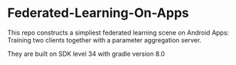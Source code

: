 # Federated-Learning-On-Apps
This repo constructs a simpliest federated learning scene on Android Apps: Training two clients together with a parameter aggregation server.

They are built on SDK level 34 with gradle version 8.0
